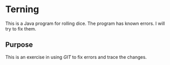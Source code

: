 # Terning
This is a Java program for rolling dice.
The program has known errors.
I will try to fix them.

## Purpose
This is an exercise in using _GIT_ to fix errors and trace the changes.
